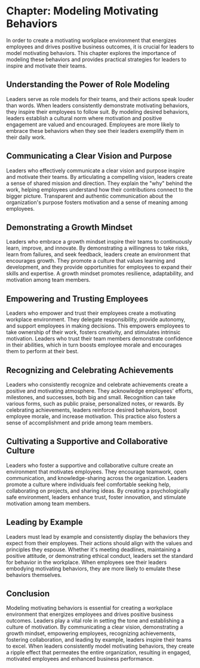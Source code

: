 Chapter: Modeling Motivating Behaviors
======================================

In order to create a motivating workplace environment that energizes employees and drives positive business outcomes, it is crucial for leaders to model motivating behaviors. This chapter explores the importance of modeling these behaviors and provides practical strategies for leaders to inspire and motivate their teams.

Understanding the Power of Role Modeling
----------------------------------------

Leaders serve as role models for their teams, and their actions speak louder than words. When leaders consistently demonstrate motivating behaviors, they inspire their employees to follow suit. By modeling desired behaviors, leaders establish a cultural norm where motivation and positive engagement are valued and encouraged. Employees are more likely to embrace these behaviors when they see their leaders exemplify them in their daily work.

Communicating a Clear Vision and Purpose
----------------------------------------

Leaders who effectively communicate a clear vision and purpose inspire and motivate their teams. By articulating a compelling vision, leaders create a sense of shared mission and direction. They explain the "why" behind the work, helping employees understand how their contributions connect to the bigger picture. Transparent and authentic communication about the organization's purpose fosters motivation and a sense of meaning among employees.

Demonstrating a Growth Mindset
------------------------------

Leaders who embrace a growth mindset inspire their teams to continuously learn, improve, and innovate. By demonstrating a willingness to take risks, learn from failures, and seek feedback, leaders create an environment that encourages growth. They promote a culture that values learning and development, and they provide opportunities for employees to expand their skills and expertise. A growth mindset promotes resilience, adaptability, and motivation among team members.

Empowering and Trusting Employees
---------------------------------

Leaders who empower and trust their employees create a motivating workplace environment. They delegate responsibility, provide autonomy, and support employees in making decisions. This empowers employees to take ownership of their work, fosters creativity, and stimulates intrinsic motivation. Leaders who trust their team members demonstrate confidence in their abilities, which in turn boosts employee morale and encourages them to perform at their best.

Recognizing and Celebrating Achievements
----------------------------------------

Leaders who consistently recognize and celebrate achievements create a positive and motivating atmosphere. They acknowledge employees' efforts, milestones, and successes, both big and small. Recognition can take various forms, such as public praise, personalized notes, or rewards. By celebrating achievements, leaders reinforce desired behaviors, boost employee morale, and increase motivation. This practice also fosters a sense of accomplishment and pride among team members.

Cultivating a Supportive and Collaborative Culture
--------------------------------------------------

Leaders who foster a supportive and collaborative culture create an environment that motivates employees. They encourage teamwork, open communication, and knowledge-sharing across the organization. Leaders promote a culture where individuals feel comfortable seeking help, collaborating on projects, and sharing ideas. By creating a psychologically safe environment, leaders enhance trust, foster innovation, and stimulate motivation among team members.

Leading by Example
------------------

Leaders must lead by example and consistently display the behaviors they expect from their employees. Their actions should align with the values and principles they espouse. Whether it's meeting deadlines, maintaining a positive attitude, or demonstrating ethical conduct, leaders set the standard for behavior in the workplace. When employees see their leaders embodying motivating behaviors, they are more likely to emulate these behaviors themselves.

Conclusion
----------

Modeling motivating behaviors is essential for creating a workplace environment that energizes employees and drives positive business outcomes. Leaders play a vital role in setting the tone and establishing a culture of motivation. By communicating a clear vision, demonstrating a growth mindset, empowering employees, recognizing achievements, fostering collaboration, and leading by example, leaders inspire their teams to excel. When leaders consistently model motivating behaviors, they create a ripple effect that permeates the entire organization, resulting in engaged, motivated employees and enhanced business performance.
